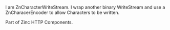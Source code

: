 I am ZnCharacterWriteStream.I wrap another binary WriteStream and use a ZnCharacerEncoder to allow Characters to be written.Part of Zinc HTTP Components.